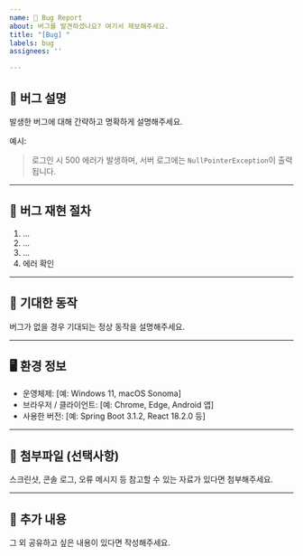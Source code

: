 ```yaml
---
name: 🐞 Bug Report
about: 버그를 발견하셨나요? 여기서 제보해주세요.
title: "[Bug] "
labels: bug
assignees: ''

---
```


## 🐛 버그 설명

발생한 버그에 대해 간략하고 명확하게 설명해주세요.

예시:
> 로그인 시 500 에러가 발생하며, 서버 로그에는 `NullPointerException`이 출력됩니다.

---

## 🔁 버그 재현 절차

1. ...
2. ...
3. ...
4. 에러 확인

---

## 🤔 기대한 동작

버그가 없을 경우 기대되는 정상 동작을 설명해주세요.

---

## 🖥️ 환경 정보

- 운영체제: [예: Windows 11, macOS Sonoma]
- 브라우저 / 클라이언트: [예: Chrome, Edge, Android 앱]
- 사용한 버전: [예: Spring Boot 3.1.2, React 18.2.0 등]

---

## 📸 첨부파일 (선택사항)

스크린샷, 콘솔 로그, 오류 메시지 등 참고할 수 있는 자료가 있다면 첨부해주세요.

---

## 📎 추가 내용

그 외 공유하고 싶은 내용이 있다면 작성해주세요.
